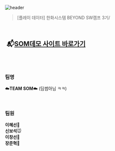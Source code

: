 ![header](https://capsule-render.vercel.app/api?type=shark&height=300&text=📬SOM📬&desc=%20%20Sound%20of%20mind&textBg=false&fontColor=FFFFFF&section=header&fontSize=70&fontAlign=50&fontAlignY=49&animation=fadeIn)

> [플레이 데이터] 한화시스템 BEYOND SW캠프 3기/ 

<br>

## &nbsp;📬[SOM데모 사이트 바로가기](https://www.naver.com)

<br><br>

### 팀명

☁️**TEAM SOM**☁️ (딤썸아님 ㅋㅋ)

<br>

### 팀원

**이혜선**🐴 
<br>
**신보석**🐭
<br>
**이창선**🐷
<br>
**장준혁**🐰 
